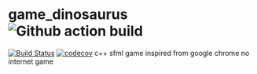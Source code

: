 # game_dinosaurus ![Github action build](https://github.com/davidtazy/game_dinosaurus/workflows/Github%20action%20build/badge.svg?branch=master) 
[![Build Status](https://travis-ci.com/davidtazy/game_dinosaurus.svg?branch=master)](https://travis-ci.com/davidtazy/game_dinosaurus) 
[![codecov](https://codecov.io/gh/davidtazy/game_dinosaurus/branch/master/graph/badge.svg)](https://codecov.io/gh/davidtazy/game_dinosaurus)
c++ sfml  game inspired from google chrome no internet game
